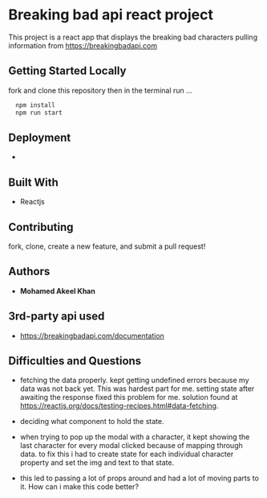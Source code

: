 # Breaking bad api react project

This project is a react app that displays the breaking bad characters pulling information from https://breakingbadapi.com

## Getting Started Locally

fork and clone this repository then in the terminal run ...

```bash
  npm install
  npm run start
```

## Deployment

-

## Built With

- Reactjs

## Contributing

fork, clone, create a new feature, and submit a pull request!

## Authors

- **Mohamed Akeel Khan**

## 3rd-party api used

- https://breakingbadapi.com/documentation

## Difficulties and Questions

- fetching the data properly. kept getting undefined errors because my data was not back yet. This was hardest part for me. setting state after awaiting the response fixed this problem for me. solution found at https://reactjs.org/docs/testing-recipes.html#data-fetching.

- deciding what component to hold the state.
- when trying to pop up the modal with a character, it kept showing the last character for every modal clicked because of mapping through data. to fix this i had to create state for each individual character property and set the img and text to that state.
- this led to passing a lot of props around and had a lot of moving parts to it. How can i make this code better?
